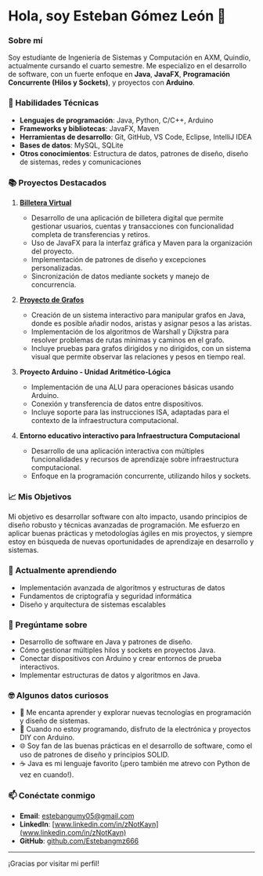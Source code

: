 # Hola, soy Esteban Gómez León 👋

### Sobre mí
Soy estudiante de Ingeniería de Sistemas y Computación en AXM, Quindío, actualmente cursando el cuarto semestre. Me especializo en el desarrollo de software, con un fuerte enfoque en **Java**, **JavaFX**, **Programación Concurrente (Hilos y Sockets)**, y proyectos con **Arduino**.

### 🚀 Habilidades Técnicas
- **Lenguajes de programación**: Java, Python, C/C++, Arduino
- **Frameworks y bibliotecas**: JavaFX, Maven
- **Herramientas de desarrollo**: Git, GitHub, VS Code, Eclipse, IntelliJ IDEA
- **Bases de datos**: MySQL, SQLite
- **Otros conocimientos**: Estructura de datos, patrones de diseño, diseño de sistemas, redes y comunicaciones

### 📚 Proyectos Destacados
1. **[Billetera Virtual](https://github.com/Estebangmz666/ProyectoFinalP3)**
   - Desarrollo de una aplicación de billetera digital que permite gestionar usuarios, cuentas y transacciones con funcionalidad completa de transferencias y retiros.
   - Uso de JavaFX para la interfaz gráfica y Maven para la organización del proyecto.
   - Implementación de patrones de diseño y excepciones personalizadas.
   - Sincronización de datos mediante sockets y manejo de concurrencia.

2. **[Proyecto de Grafos](https://github.com/Estebangmz666/ProyectoGrafos)**
   - Creación de un sistema interactivo para manipular grafos en Java, donde es posible añadir nodos, aristas y asignar pesos a las aristas.
   - Implementación de los algoritmos de Warshall y Dijkstra para resolver problemas de rutas mínimas y caminos en el grafo.
   - Incluye pruebas para grafos dirigidos y no dirigidos, con un sistema visual que permite observar las relaciones y pesos en tiempo real.

3. **Proyecto Arduino - Unidad Aritmético-Lógica**
   - Implementación de una ALU para operaciones básicas usando Arduino.
   - Conexión y transferencia de datos entre dispositivos.
   - Incluye soporte para las instrucciones ISA, adaptadas para el contexto de la infraestructura computacional.

4. **Entorno educativo interactivo para Infraestructura Computacional**
   - Desarrollo de una aplicación interactiva con múltiples funcionalidades y recursos de aprendizaje sobre infraestructura computacional.
   - Enfoque en la programación concurrente, utilizando hilos y sockets.

### 📈 Mis Objetivos
Mi objetivo es desarrollar software con alto impacto, usando principios de diseño robusto y técnicas avanzadas de programación. Me esfuerzo en aplicar buenas prácticas y metodologías ágiles en mis proyectos, y siempre estoy en búsqueda de nuevas oportunidades de aprendizaje en desarrollo y sistemas.

### 🌱 Actualmente aprendiendo
- Implementación avanzada de algoritmos y estructuras de datos
- Fundamentos de criptografía y seguridad informática
- Diseño y arquitectura de sistemas escalables

### 💬 Pregúntame sobre
- Desarrollo de software en Java y patrones de diseño.
- Cómo gestionar múltiples hilos y sockets en proyectos Java.
- Conectar dispositivos con Arduino y crear entornos de prueba interactivos.
- Implementar estructuras de datos y algoritmos en Java.

### 🤓 Algunos datos curiosos
- 📘 Me encanta aprender y explorar nuevas tecnologías en programación y diseño de sistemas.
- 🔋 Cuando no estoy programando, disfruto de la electrónica y proyectos DIY con Arduino.
- 🌐 Soy fan de las buenas prácticas en el desarrollo de software, como el uso de patrones de diseño y principios SOLID.
- ☕ Java es mi lenguaje favorito (¡pero también me atrevo con Python de vez en cuando!).

### 📫 Conéctate conmigo
- **Email**: [estebangumy05@gmail.com](mailto:estebangumy05@gmail.com)
- **LinkedIn**: [www.linkedin.com/in/zNotKayn](www.linkedin.com/in/zNotKayn)
- **GitHub**: [github.com/Estebangmz666](https://github.com/Estebangmz666)

---

¡Gracias por visitar mi perfil!
